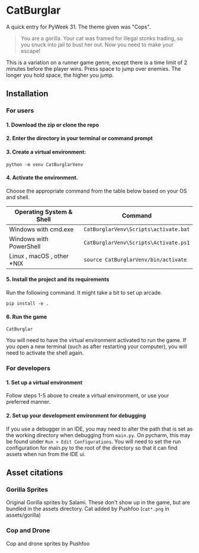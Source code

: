# CatBurglar
 
A quick entry for PyWeek 31. The theme given was "Cops".
 
> You are a gorilla. Your cat was framed for illegal stonks trading, so you snuck into jail to bust her out. Now you need to make your escape!

This is a variation on a runner game genre, except there is a time limit of 2 minutes before the player wins.
Press space to jump over enemies. The longer you hold space, the higher you jump.

## Installation

### For users

#### 1. Download the zip or clone the repo
#### 2. Enter the directory in your terminal or command prompt
#### 3. Create a virtual environment:
```
python -m venv CatBurglarVenv
```
#### 4. Activate the environment.

Choose the appropriate command from the table below based on your OS and shell.

| Operating System & Shell    |  Command                              |
------------------------------|---------------------------------------|
| Windows with cmd.exe        | `CatBurglarVenv\Scripts\activate.bat` |
| Windows with PowerShell     | `CatBurglarVenv\Scripts\Activate.ps1` |
| Linux , macOS , other *NIX  | `source CatBurglarVenv/bin/activate`  |

#### 5. Install the project and its requirements
Run the following command. It might take a bit to set up arcade.
```
pip install -e .
```

#### 6. Run the game
```
CatBurglar
```
You will need to have the virtual environment activated to run the game. If you open a new terminal
(such as after restarting your computer), you will need to activate the shell again.

### For developers

#### 1. Set up a virtual environment

Follow steps 1-5 above to create a virtual environment, or use your preferred manner.

#### 2. Set up your development environment for debugging
If you use a debugger in an IDE, you may need to alter the path that is set as the working directory when debugging from
`main.py`. On pycharm, this may be found under  `Run > Edit Configurations`.
You will need to set the run configuration for main.py to the root of the directory so that it can find assets
when run from the IDE ui.

## Asset citations

### Gorilla Sprites
Original Gorilla sprites by Salami. These don't show up in the game, but are bundled in the assets directory.
Cat added by Pushfoo (`cat*.png` in assets/gorilla)

### Cop and Drone
Cop and drone sprites by Pushfoo
